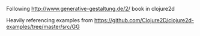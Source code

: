 Following http://www.generative-gestaltung.de/2/ book in clojure2d

Heavily referencing examples from https://github.com/Clojure2D/clojure2d-examples/tree/master/src/GG
